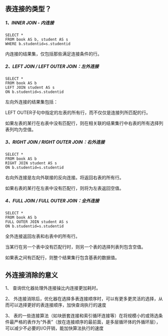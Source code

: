 ## 表连接的类型？

##### 1、INNER JOIN - 内连接

```
SELECT * 
FROM book AS b, student AS s 
WHERE b.studentid=s.studentid
```
内连接的结果集，仅包括那些满足连接条件的行。

##### 2、LEFT JOIN / LEFT OUTER JOIN：左外连接 
```
SELECT * 
FROM book AS b 
LEFT JOIN student AS s 
ON b.studentid=s.studentid
```

左向外连接的结果集包括：

LEFT OUTER子句中指定的左表的所有行，而不仅仅是连接列所匹配的行。

如果左表的某行在右表中没有匹配行，则在相关联的结果集行中右表的所有选择列表列均为空值。       


##### 3、RIGHT JOIN / RIGHT  OUTER  JOIN：右外连接
```
SELECT * 
FROM book AS b 
RIGHT JOIN student AS s 
ON b.studentid=s.studentid

```

右向外连接是左向外联接的反向连接。将返回右表的所有行。

如果右表的某行在左表中没有匹配行，则将为左表返回空值。


##### 4、FULL JOIN / FULL OUTER JOIN：全外连接
```
SELECT * 
FROM book AS b 
FULL OUTER JOIN student AS s 
ON b.studentid=s.studentid
```

全外连接返回左表和右表中的所有行。

当某行在另一个表中没有匹配行时，则另一个表的选择列表列包含空值。

如果表之间有匹配行，则整个结果集行包含基表的数据值。 


## 外连接消除的意义

1、 查询优化器处理外连接操比内连接更加耗时。

2、 外连接消除后，优化器在选择多表连接顺序时，可以有更多更灵活的选择，从而可以选择更好的表连接顺序，加快查询执行的速度

3、 表的一些连接算法（如块嵌套连接和索引循环连接等）在将规模小的或筛选条件最严格的表作为“外表”（放在连接顺序的最前面，是多层循环体的外循环层），可以减少不必要的I/O开销，能加快算法执行的速度
